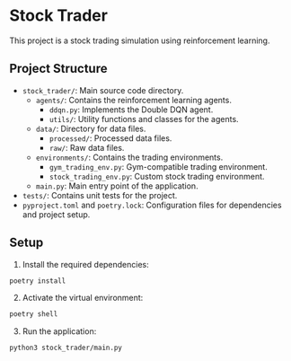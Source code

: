 # Stock Trader

This project is a stock trading simulation using reinforcement learning.

## Project Structure

- `stock_trader/`: Main source code directory.
  - `agents/`: Contains the reinforcement learning agents.
    - `ddqn.py`: Implements the Double DQN agent.
    - `utils/`: Utility functions and classes for the agents.
  - `data/`: Directory for data files.
    - `processed/`: Processed data files.
    - `raw/`: Raw data files.
  - `environments/`: Contains the trading environments.
    - `gym_trading_env.py`: Gym-compatible trading environment.
    - `stock_trading_env.py`: Custom stock trading environment.
  - `main.py`: Main entry point of the application.
- `tests/`: Contains unit tests for the project.
- `pyproject.toml` and `poetry.lock`: Configuration files for dependencies and project setup.

## Setup

1. Install the required dependencies:

```sh
poetry install
```

2. Activate the virtual environment:

```sh
poetry shell
```

3. Run the application:

```sh
python3 stock_trader/main.py
```
